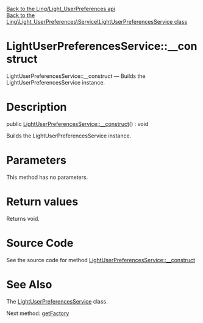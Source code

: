 [Back to the Ling/Light_UserPreferences api](https://github.com/lingtalfi/Light_UserPreferences/blob/master/doc/api/Ling/Light_UserPreferences.md)<br>
[Back to the Ling\Light_UserPreferences\Service\LightUserPreferencesService class](https://github.com/lingtalfi/Light_UserPreferences/blob/master/doc/api/Ling/Light_UserPreferences/Service/LightUserPreferencesService.md)


LightUserPreferencesService::__construct
================



LightUserPreferencesService::__construct — Builds the LightUserPreferencesService instance.




Description
================


public [LightUserPreferencesService::__construct](https://github.com/lingtalfi/Light_UserPreferences/blob/master/doc/api/Ling/Light_UserPreferences/Service/LightUserPreferencesService/__construct.md)() : void




Builds the LightUserPreferencesService instance.




Parameters
================

This method has no parameters.


Return values
================

Returns void.








Source Code
===========
See the source code for method [LightUserPreferencesService::__construct](https://github.com/lingtalfi/Light_UserPreferences/blob/master/Service/LightUserPreferencesService.php#L27-L31)


See Also
================

The [LightUserPreferencesService](https://github.com/lingtalfi/Light_UserPreferences/blob/master/doc/api/Ling/Light_UserPreferences/Service/LightUserPreferencesService.md) class.

Next method: [getFactory](https://github.com/lingtalfi/Light_UserPreferences/blob/master/doc/api/Ling/Light_UserPreferences/Service/LightUserPreferencesService/getFactory.md)<br>

